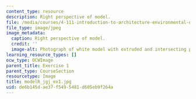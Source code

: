 ```yaml
---
content_type: resource
description: Right perspective of model.
file: /media/courses/4-111-introduction-to-architecture-environmental-design-spring-2014/de6b145dae37f5495481d605eb9f264a_modelR_jgj_ex1.jpg
file_type: image/jpeg
image_metadata:
  caption: Right perspective of model.
  credit: ''
  image-alt: Photograph of white model with extruded and intersecting planes.
learning_resource_types: []
ocw_type: OCWImage
parent_title: Exercise 1
parent_type: CourseSection
resourcetype: Image
title: modelR_jgj_ex1.jpg
uid: de6b145d-ae37-f549-5481-d605eb9f264a
---
```

